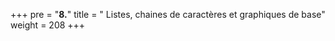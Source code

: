 +++
pre = "<b>8.</b>"
title = " Listes, chaines de caractères et graphiques de base"
weight = 208
+++

## 

